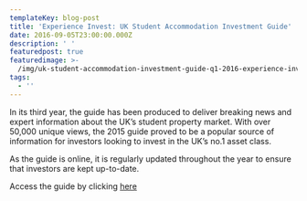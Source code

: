 ```yaml
---
templateKey: blog-post
title: 'Experience Invest: UK Student Accommodation Investment Guide'
date: 2016-09-05T23:00:00.000Z
description: ' '
featuredpost: true
featuredimage: >-
  /img/uk-student-accommodation-investment-guide-q1-2016-experience-invest-compressed-dragged.jpg
tags:
  - ''
---
```

In its third year, the guide has been produced to deliver breaking news and expert information about the UK’s student property market. With over 50,000 unique views, the 2015 guide proved to be a popular source of information for investors looking to invest in the UK’s no.1 asset class.



As the guide is online, it is regularly updated throughout the year to ensure that investors are kept up-to-date.



Access the guide by clicking [here](http://classof2020.nl/wp-content/uploads/2016/06/UK-Student-Accommodation-Investment-Guide-Q1-2016-Experience-Invest.compressed.pdf)
